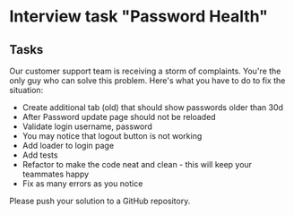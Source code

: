 # Interview task "Password Health"

## Tasks

 Our customer support team is receiving a storm of complaints. You're the only guy who can solve this problem. Here's what you have to do to fix the situation:

* Create additional tab (old) that should show passwords older than 30d
* After Password update page should not be reloaded
* Validate login username, password
* You may notice that logout button is not working
* Add loader to login page
* Add tests
* Refactor to make the code neat and clean - this will keep your teammates happy
* Fix as many errors as you notice


Please push your solution to a GitHub repository.
